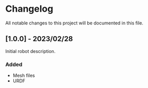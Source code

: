 # Changelog

All notable changes to this project will be documented in this file.

## [1.0.0] - 2023/02/28

Initial robot description.

### Added

- Mesh files
- URDF
